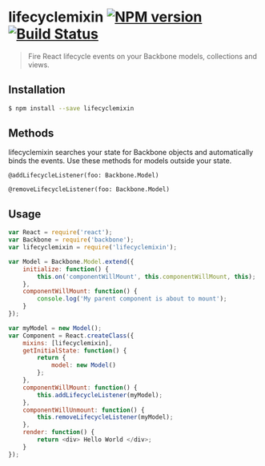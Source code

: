 # lifecyclemixin [![NPM version][npm-image]][npm-url] [![Build Status][travis-image]][travis-url]

> Fire React lifecycle events on your Backbone models, collections and views.

## Installation
```sh
$ npm install --save lifecyclemixin
```

## Methods

lifecyclemixin searches your state for Backbone objects and automatically binds the events. Use these methods for models outside your state.

`@addLifecycleListener(foo: Backbone.Model)`

`@removeLifecycleListener(foo: Backbone.Model)`

## Usage
```js
var React = require('react');
var Backbone = require('backbone');
var lifecyclemixin = require('lifecyclemixin');

var Model = Backbone.Model.extend({
    initialize: function() {
        this.on('componentWillMount', this.componentWillMount, this);
    },
    componentWillMount: function() {
        console.log('My parent component is about to mount');
    }
});

var myModel = new Model();
var Component = React.createClass({
    mixins: [lifecyclemixin],
    getInitialState: function() {
        return {
            model: new Model()
        };
    },
    componentWillMount: function() {
        this.addLifecycleListener(myModel);
    },
    componentWillUnmount: function() {
        this.removeLifecycleListener(myModel);
    },
    render: function() {
        return <div> Hello World </div>;
    }
});
```

[npm-url]: https://npmjs.org/package/lifecyclemixin
[npm-image]: https://badge.fury.io/js/lifecyclemixin.png

[travis-url]: http://travis-ci.org/charliedowler/lifecyclemixin
[travis-image]: https://secure.travis-ci.org/charliedowler/lifecyclemixin.png?branch=master
